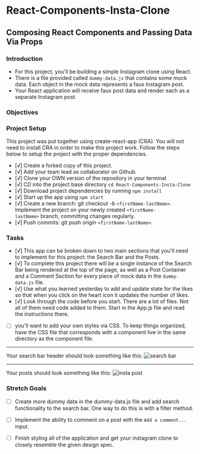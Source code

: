 # React-Components-Insta-Clone

## Composing React Components and Passing Data Via Props

### **Introduction**

- For this project, you'll be building a simple Instagram clone using React.
- There is a file provided called `dummy-data.js` that contains some mock data. Each object in the mock data represents a faux Instagram post.
- Your React application will receive faux post data and render each as a separate Instagram post.

### **Objectives**

### **Project Setup**

This project was put together using create-react-app (CRA). You will not need to install CRA in order to make this project work. Follow the steps below to setup the project with the proper dependencies.

- [√]  Create a forked copy of this project.
- [√]  Add your team lead as collaborator on Github.
- [√]  Clone your OWN version of the repository in your terminal
- [√]  CD into the project base directory `cd React-Components-Insta-Clone`
- [√]  Download project dependencies by running `npm install`
- [√]  Start up the app using `npm start`
- [√]  Create a new branch: git checkout -b `<firstName-lastName>`. Implement the project on your newly created `<firstName-lastName>` branch, committing changes regularly.
- [√]  Push commits: git push origin `<firstName-lastName>`.

### **Tasks**

- [√]  This app can be broken down to two main sections that you'll need to implement for this project: the Search Bar and the Posts.
- [√]  To complete this project there will be a single instance of the Search Bar being rendered at the top of the page, as well as a Post Container and a Comment Section for every piece of mock data in the `dummy-data.js` file.
- [√]  Use what you learned yesterday to add and update state for the likes so that when you click on the heart icon it updates the number of likes.
- [√]  Look through the code before you start. There are a lot of files. Not all of them need code added to them. 
Start in the App.js file and read the instructions there. 
- [ ]  you'll want to add your own styles via CSS. To keep things organized, have the CSS file that corresponds with a component live in the same directory as the component file.

---

Your search bar header should look something like this:
![search bar](/assets/ig_search_bar.png)

---

Your posts should look something like this:
![insta post](/assets/ig_post.png)


### Stretch Goals

- [ ]  Create more dummy data in the dummy-data.js file and add search functionality to the search bar. One way to do this is with a filter method.
- [ ]  Implement the ability to comment on a post with the `Add a comment...` input.
- [ ]  Finish styling all of the application and get your instagram clone to closely resemble the given design spec.



